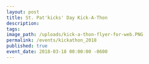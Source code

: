 ```yaml
---
layout: post
title: St. Pat'kicks' Day Kick-A-Thon
description:
tags:
image_path: /uploads/kick-a-thon-flyer-for-web.PNG
permalink: /events/kickathon_2018
published: true
event_date: 2018-03-18 00:00:00 -0600
---
```


